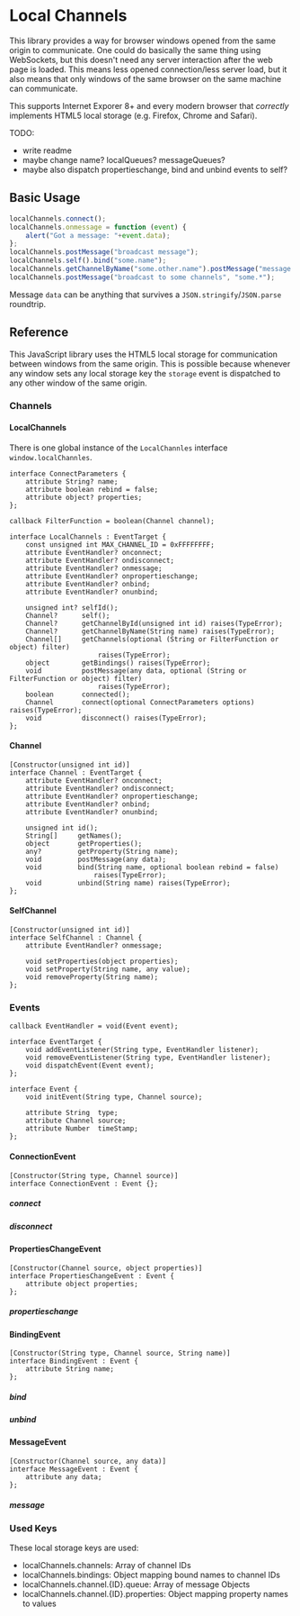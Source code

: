 Local Channels
==============

This library provides a way for browser windows opened from the same origin to communicate.
One could do basically the same thing using WebSockets, but this doesn't need any server
interaction after the web page is loaded. This means less opened connection/less server
load, but it also means that only windows of the same browser on the same machine can
communicate.

This supports Internet Exporer 8+ and every modern browser that *correctly* implements
HTML5 local storage (e.g. Firefox, Chrome and Safari).

TODO:

 * write readme
 * maybe change name? localQueues? messageQueues?
 * maybe also dispatch propertieschange, bind and unbind events to self?

Basic Usage
-----------

```javascript
localChannels.connect();
localChannels.onmessage = function (event) {
	alert("Got a message: "+event.data);
};
localChannels.postMessage("broadcast message");
localChannels.self().bind("some.name");
localChannels.getChannelByName("some.other.name").postMessage("message to named channel");
localChannels.postMessage("broadcast to some channels", "some.*");
```

Message `data` can be anything that survives a `JSON.stringify`/`JSON.parse` roundtrip.

Reference
---------

This JavaScript library uses the HTML5 local storage for communication between windows from
the same origin. This is possible because whenever any window sets any local storage key the
`storage` event is dispatched to any other window of the same origin.

### Channels

#### LocalChannels

There is one global instance of the `LocalChannles` interface `window.localChannles`.

	interface ConnectParameters {
		attribute String? name;
		attribute boolean rebind = false;
		attribute object? properties;
	};
	
	callback FilterFunction = boolean(Channel channel);
	
	interface LocalChannels : EventTarget {
		const unsigned int MAX_CHANNEL_ID = 0xFFFFFFFF;
		attribute EventHandler? onconnect;
		attribute EventHandler? ondisconnect;
		attribute EventHandler? onmessage;
		attribute EventHandler? onpropertieschange;
		attribute EventHandler? onbind;
		attribute EventHandler? onunbind;
	
		unsigned int? selfId();
		Channel?      self();
		Channel?      getChannelById(unsigned int id) raises(TypeError);
		Channel?      getChannelByName(String name) raises(TypeError);
		Channel[]     getChannels(optional (String or FilterFunction or object) filter)
		                  raises(TypeError);
		object        getBindings() raises(TypeError);
		void          postMessage(any data, optional (String or FilterFunction or object) filter)
		                  raises(TypeError);
		boolean       connected();
		Channel       connect(optional ConnectParameters options) raises(TypeError);
		void          disconnect() raises(TypeError);
	};
	
#### Channel

	[Constructor(unsigned int id)]
	interface Channel : EventTarget {
		attribute EventHandler? onconnect;
		attribute EventHandler? ondisconnect;
		attribute EventHandler? onpropertieschange;
		attribute EventHandler? onbind;
		attribute EventHandler? onunbind;
	
		unsigned int id();
		String[]     getNames();
		object       getProperties();
		any?         getProperty(String name);
		void         postMessage(any data);
		void         bind(String name, optional boolean rebind = false)
		                 raises(TypeError);
		void         unbind(String name) raises(TypeError);
	};
	
#### SelfChannel

	[Constructor(unsigned int id)]
	interface SelfChannel : Channel {
		attribute EventHandler? onmessage;
		
		void setProperties(object properties);
		void setProperty(String name, any value);
		void removeProperty(String name);
	};

### Events

	callback EventHandler = void(Event event);
	
	interface EventTarget {
		void addEventListener(String type, EventHandler listener);
		void removeEventListener(String type, EventHandler listener);
		void dispatchEvent(Event event);
	};
	
	interface Event {
		void initEvent(String type, Channel source);
		
		attribute String  type;
		attribute Channel source;
		attribute Number  timeStamp;
	};


#### ConnectionEvent

	[Constructor(String type, Channel source)]
	interface ConnectionEvent : Event {};

##### connect


##### disconnect


#### PropertiesChangeEvent

	[Constructor(Channel source, object properties)]
	interface PropertiesChangeEvent : Event {
		attribute object properties;
	};

##### propertieschange

#### BindingEvent

	[Constructor(String type, Channel source, String name)]
	interface BindingEvent : Event {
		attribute String name;
	};

##### bind


##### unbind


#### MessageEvent

	[Constructor(Channel source, any data)]
	interface MessageEvent : Event {
		attribute any data;
	};

##### message


### Used Keys

These local storage keys are used:

 * localChannels.channels: Array of channel IDs
 * localChannels.bindings: Object mapping bound names to channel IDs
 * localChannels.channel.{ID}.queue: Array of message Objects
 * localChannels.channel.{ID}.properties: Object mapping property names to values
